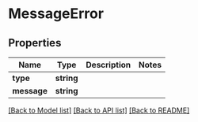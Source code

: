 # MessageError

## Properties
Name | Type | Description | Notes
------------ | ------------- | ------------- | -------------
**type** | **string** |  | 
**message** | **string** |  | 

[[Back to Model list]](../../README.md#documentation-for-models) [[Back to API list]](../../README.md#documentation-for-api-endpoints) [[Back to README]](../../README.md)

